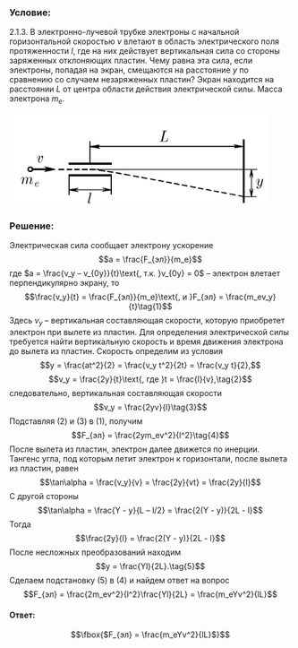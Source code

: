###  Условие: 

$2.1.3.$ В электронно-лучевой трубке электроны с начальной горизонтальной скоростью $v$ влетают в область электрического поля протяженности $l$, где на них действует вертикальная сила со стороны заряженных отклоняющих пластин. Чему равна эта сила, если электроны, попадая на экран, смещаются на расстояние $y$ по сравнению со случаем незаряженных пластин? Экран находится на расстоянии $L$ от центра области действия электрической силы. Масса электрона $m_е$. 

![ К задаче 2.1.3 |465x165, 42%](../../img/2.1.3/statement.png)

###  Решение: 

Электрическая сила сообщает электрону ускорение $$a = \frac{F_{эл}}{m_e}$$ где $a = \frac{v_y – v_{0y}}{t}\text{, т.к. }v_{0y} = 0$ – электрон влетает перпендикулярно экрану, то $$\frac{v_y}{t} = \frac{F_{эл}}{m_e}\text{, и }F_{эл} = \frac{m_ev_y}{t}\tag{1}$$ Здесь $v_y$ – вертикальная составляющая скорости, которую приобретет электрон при вылете из пластин. Для определения электрической силы требуется найти вертикальную скорость и время движения электрона до вылета из пластин. Скорость определим из условия $$y = \frac{at^2}{2} = \frac{v_y t^2}{2t} = \frac{v_y t}{2},$$ $$v_y = \frac{2y}{t}\text{, где }t = \frac{l}{v},\tag{2}$$ следовательно, вертикальная составляющая скорости $$v_y = \frac{2yv}{l}\tag{3}$$ Подставляя $(2)$ и $(3)$ в $(1)$, получим $$F_{эл} = \frac{2ym_ev^2}{l^2}\tag{4}$$ После вылета из пластин, электрон далее движется по инерции. Тангенс угла, под которым летит электрон к горизонтали, после вылета из пластин, равен $$\tan\alpha = \frac{v_y}{v} = \frac{2y}{vt} = \frac{2y}{l}$$ С другой стороны $$\tan\alpha = \frac{Y - y}{L – l/2} = \frac{2(Y - y)}{2L - l}$$ Тогда $$\frac{2y}{l} = \frac{2(Y - y)}{2L - l}$$ После несложных преобразований находим $$y = \frac{Yl}{2L}.\tag{5}$$ Сделаем подстановку $(5)$ в $(4)$ и найдем ответ на вопрос $$F_{эл} = \frac{2m_ev^2}{l^2}\frac{Yl}{2L} = \frac{m_eYv^2}{lL}$$ 

####  Ответ: 

$$\fbox{$F_{эл} = \frac{m_eYv^2}{lL}$}$$

  

